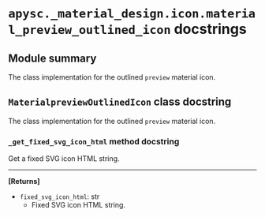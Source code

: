 # `apysc._material_design.icon.material_preview_outlined_icon` docstrings

## Module summary

The class implementation for the outlined `preview` material icon.

## `MaterialpreviewOutlinedIcon` class docstring

The class implementation for the outlined `preview` material icon.

### `_get_fixed_svg_icon_html` method docstring

Get a fixed SVG icon HTML string.<hr>

**[Returns]**

- `fixed_svg_icon_html`: str
  - Fixed SVG icon HTML string.
